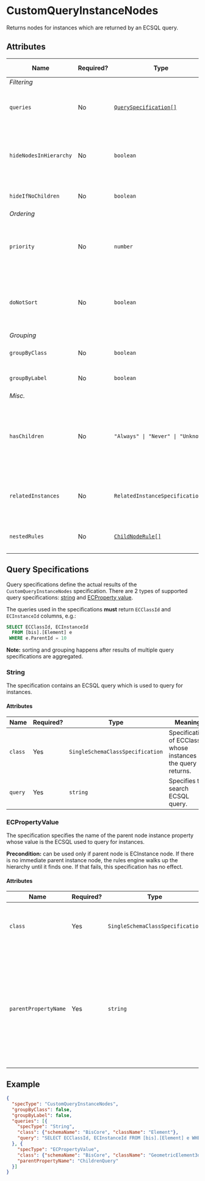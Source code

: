 # CustomQueryInstanceNodes

Returns nodes for instances which are returned by an ECSQL query.

## Attributes

Name | Required? | Type | Default | Meaning | Performance Notes
-|-|-|-|-|-
*Filtering* |
`queries` | No | [`QuerySpecification[]`](#query-specifications) | `[]` | Specifications of queries used to create the content.
`hideNodesInHierarchy` | No | `boolean` | `false` | Hide nodes provided by this specification and directly show their children. | Expensive
`hideIfNoChildren` | No | `boolean` | `false` | Hide nodes if they don't have children. | Expensive
*Ordering* |
`priority` | No | `number` | `1000` | Changes the order of specifications used to create nodes for specific branch.
`doNotSort` | No | `boolean` | `false` | Suppress default sorting of nodes returned by this specification. | Improves
*Grouping* |
`groupByClass` | No | `boolean` | `true` | Group instances by ECClass
`groupByLabel` | No | `boolean` | `true` | Group instances by label | Expensive
*Misc.* |
`hasChildren` | No | `"Always" \| "Never" \| "Unknown"` | `"Unknown"` | Tells the rules engine that nodes produced using this specification always or never have children. | Improves
`relatedInstances` | No | `RelatedInstanceSpecification[]` | `[]` | Specifications of [related instances](../RelatedInstanceSpecification.md) that can be used in nodes' creation.
`nestedRules` | No | [`ChildNodeRule[]`](./ChildNodeRule.md) | `[]` | Specifications of [nested child node rules](./Terminology.md#nested-rules).

## Query Specifications

Query specifications define the actual results of the `CustomQueryInstanceNodes` specification. There are 2 types of supported query specifications: [string](#string)
and [ECProperty value](#ecpropertyvalue).

The queries used in the specifications **must** return `ECClassId` and `ECInstanceId` columns, e.g.:
```SQL
SELECT ECClassId, ECInstanceId
  FROM [bis].[Element] e
 WHERE e.ParentId = 10
```

**Note:** sorting and grouping happens after results of multiple query specifications are
aggregated.

### String

The specification contains an ECSQL query which is used to query for instances.

#### Attributes

Name | Required? | Type |  Meaning
-|-|-|-
`class` | Yes | `SingleSchemaClassSpecification` | Specification of ECClass whose instances the query returns.
`query` | Yes | `string` | Specifies the search ECSQL query.

### ECPropertyValue

The specification specifies the name of the parent node instance property whose
value is the ECSQL used to query for instances.

**Precondition:** can be used only if parent node is ECInstance node.
If there is no immediate parent instance node, the rules engine walks
up the hierarchy until it finds one. If that fails, this specification
has no effect.

#### Attributes

Name | Required? | Type | Meaning
-|-|-|-
`class` | Yes | `SingleSchemaClassSpecification` | Specification of ECClass whose instances the query returns.
`parentPropertyName` | Yes | `string` | Specifies name of the parent instance property whose value contains the ECSQL query. **Warning:** the property whose name is specified must be of string type.

## Example

```JSON
{
  "specType": "CustomQueryInstanceNodes",
  "groupByClass": false,
  "groupByLabel": false,
  "queries": [{
    "specType": "String",
    "class": {"schemaName": "BisCore", "className": "Element"},
    "query": "SELECT ECClassId, ECInstanceId FROM [bis].[Element] e WHERE e.ParentId = 10"
  }, {
    "specType": "ECPropertyValue",
    "class": {"schemaName": "BisCore", "className": "GeometricElement3d"},
    "parentPropertyName": "ChildrenQuery"
  }]
}
```
